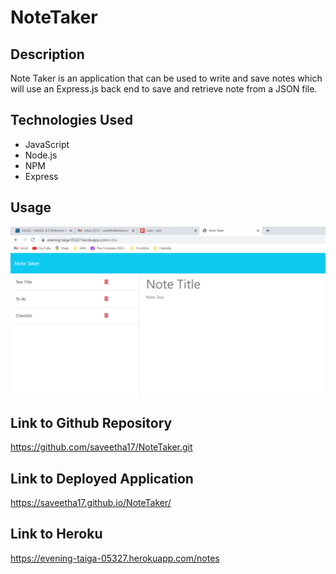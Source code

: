 # NoteTaker


## Description

Note Taker is an application that can be used to write and save notes which will use an Express.js back end to save and retrieve note from a JSON file.

## Technologies Used

 * JavaScript
 * Node.js
 * NPM
 * Express

## Usage

 ![ScreenShot](./Assets/screenShot.png)


## Link to Github Repository

https://github.com/saveetha17/NoteTaker.git

## Link to Deployed Application

https://saveetha17.github.io/NoteTaker/

## Link to Heroku

https://evening-taiga-05327.herokuapp.com/notes


